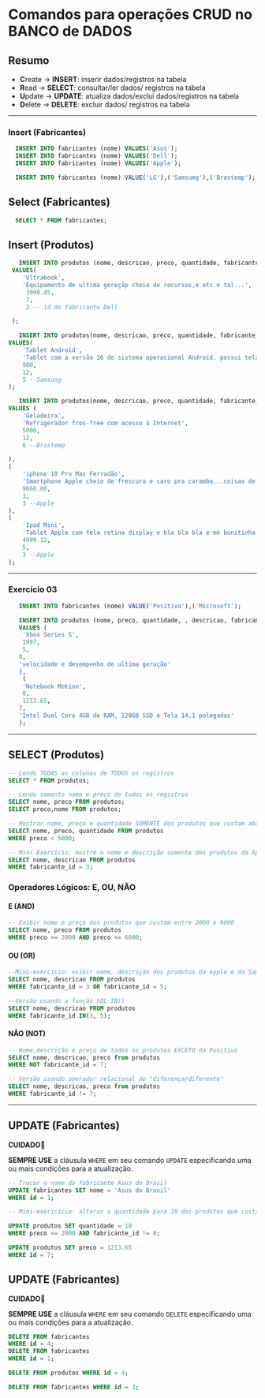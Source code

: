 # Comandos para operações CRUD no BANCO de DADOS

## Resumo

- **C**reate -> **INSERT**: inserir dados/registros na tabela
- **R**ead -> **SELECT**: consultar/ler dados/ registros na tabela
- **U**pdate -> **UPDATE**: atualiza dados/exclui dados/registros na tabela
- **D**elete -> **DELETE**: excluir dados/ registros na tabela

---

### Insert (Fabricantes)

```sql
  INSERT INTO fabricantes (nome) VALUES('Asus');
  INSERT INTO fabricantes (nome) VALUES('Dell');
  INSERT INTO fabricantes (nome) VALUES('Apple');

  INSERT INTO fabricantes (nome) VALUE('LG'),('Samsumg'),('Brastemp');
```

## Select (Fabricantes)

```sql
  SELECT * FROM fabricantes;
```

## Insert (Produtos)

```sql
   INSERT INTO produtos (nome, descricao, preco, quantidade, fabricante_id)
 VALUES(
    'Ultrabook', 
    'Equipamento de ultima gereçãp cheio de recursos,e etc e tal...',
     3999.45,
     7,
     2 -- id do fabricante Dell

 );

   INSERT INTO produtos(nome, descricao, preco, quantidade, fabricante_id)
VALUES(
    'Tablet Android',
    'Tablet com a versão 16 do sistema operacional Android, possui tela  de 10 polegadas e armazenamento de 128 GB. Estou sem ideias do que escrever aqui.',
    900,
    12,
    5 --Samsung
);

   INSERT INTO produtos(nome, descricao, preco, quantidade, fabricante_id)
VALUES ( 
    'Geladeira',
    'Refrigerador fros-free com acesso à Internet',
    5000,
    12,
    6 --Brastemp

), 
(
    'iphone 18 Pro Max Ferradão',
    'Smartphone Apple cheio de frescura e caro pra caramba...coisas de rico...',
    9666.66,
    3,
    3 --Apple
),
(
    'Ipad Mini',
    'Tablet Apple com tela retina display e bla bla bla e mó bunitinha',
    4999.12,
    5,
    3 --Apple
);
```

---

### Exercício 03

```sql
   INSERT INTO fabricantes (nome) VALUE('Positivo'),('Microsoft');

   INSERT INTO produtos (nome, preco, quantidade, , descricao, fabricante_id )
   VALUES (
    'Xbox Series S', 
    1997, 
    5,
   8,
   'velocidade e desempenho de ultima geração'
   ),
    (
    'Notebook Motion', 
    8, 
    1213.65,
   7,
   'Intel Dual Core 4GB de RAM, 128GB SSD e Tela 14,1 polegadas'
   );
```


----

## SELECT (Produtos)

```sql
-- Lendo TODAS as colunas de TODOS os registros
SELECT * FROM produtos;

-- Lendo somente nome e preço de todos os registros
SELECT nome, preco FROM produtos;
SELECT preco,nome FROM produtos;

-- Mostrar nome, preço e quantidade SOMENTE dos produtos que custam abaixo de 5000
SELECT nome, preco, quantidade FROM produtos
WHERE preco < 5000;

-- Mini Exercício: mostre o nome e descrição somente dos produtos da Apple
SELECT nome, descricao FROM produtos
WHERE fabricante_id = 3;

```

### Operadores Lógicos: E, OU, NÃO

#### E (AND)

```sql
-- Exibir nome e preço dos produtos que custam entre 2000 e 6000
SELECT nome, preco FROM produtos
WHERE preco >= 2000 AND preco <= 6000;

```

#### OU (OR)
```sql
--Mini-exercício: exibir nome, descrição dos produtos da Apple e da Samsung
SELECT nome, descricao FROM produtos
WHERE fabricante_id = 3 OR fabricante_id = 5;

--Versão usando a função SQL IN()
SELECT nome, descricao FROM produtos
WHERE fabricante_id IN(3, 5);
```

#### NÃO (NOT)
```sql
-- Nome,descrição e preço de todos os produtos EXCETO da Positivo
SELECT nome, descricao, preco from produtos
WHERE NOT fabricante_id = 7;

-- Versão usando operador relacional de "diferença/diferente"
SELECT nome, descricao, preco from produtos
WHERE fabricante_id != 7;
```

---

## UPDATE (Fabricantes)

**CUIDADO🚨**

**SEMPRE USE** a cláusula `WHERE` em seu comando `UPDATE` especificando uma ou mais condições para a atualização.

```sql
-- Trocar o nome do fabricante Asus do Brasil
UPDATE fabricantes SET nome = 'Asus do Brasil'
WHERE id = 1;

-- Mini-exericício: alterar a quantidade para 10 dos produtos que custam abaixo de 2000 exceto da Microsoft

UPDATE produtos SET quantidade = 10
WHERE preco <= 2000 AND fabricante_id != 8;

UPDATE produtos SET preco = 1213.65
WHERE id = 7;
```

## UPDATE (Fabricantes)

**CUIDADO🚨**

**SEMPRE USE** a cláusula `WHERE` em seu comando `DELETE` especificando uma ou mais condições para a atualização.

```sql
DELETE FROM fabricantes 
WHERE id = 4;
DELETE FROM fabricantes 
WHERE id = 1;

DELETE FROM produtos WHERE id = 4;

DELETE FROM fabricantes WHERE id = 3;

```
















   